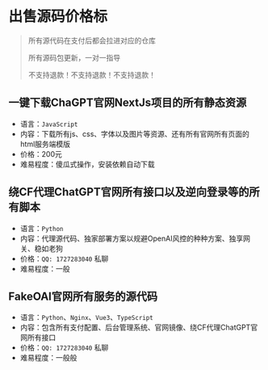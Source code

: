 # 出售源码价格标

> 所有源代码在支付后都会拉进对应的仓库
>
> 所有源码包更新，一对一指导
> 
> 不支持退款！不支持退款！不支持退款！

## 一键下载ChaGPT官网NextJs项目的所有静态资源
  - 语言：`JavaScript`
  - 内容：下载所有js、css、字体以及图片等资源、还有所有官网所有页面的html服务端模版
  - 价格：200元
  - 难易程度：傻瓜式操作，安装依赖自动下载

## 绕CF代理ChatGPT官网所有接口以及逆向登录等的所有脚本
  - 语言：`Python`
  - 内容：代理源代码、独家部署方案以规避OpenAI风控的种种方案、独享网关、稳如老狗
  - 价格：`QQ: 1727283040` 私聊
  - 难易程度：一般

## FakeOAI官网所有服务的源代码
  - 语言：`Python`、`Nginx`、`Vue3`、`TypeScript`
  - 内容：包含所有支付配置、后台管理系统、官网镜像、绕CF代理ChatGPT官网所有接口
  - 价格：`QQ: 1727283040` 私聊
  - 难易程度：一般般
